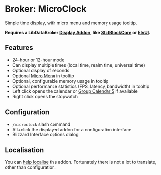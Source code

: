 Broker: MicroClock
==================

Simple time display, with micro menu and memory usage tooltip.

**Requires a LibDataBroker [Display Addon][], like [StatBlockCore][] or
[ElvUI][].**

Features
--------

- 24-hour or 12-hour mode
- Can display multiple times (local time, realm time, universal time)
- Optional display of seconds
- Optional [Micro Menu][] in tooltip
- Optional, configurable memory usage in tooltip
- Optional performance statistics (FPS, latency, bandwidth) in tooltip
- Left click opens the calendar or [Group Calendar 5][] if available
- Right click opens the stopwatch

Configuration
-------------

- `/microclock` slash command
- Alt+click the displayed addon for a configuration interface
- Blizzard Interface options dialog

Localisation
------------

You can [help localise][] this addon. Fortunately there is not a lot to
translate, other than configuration.

[help localise]: http://www.wowace.com/addons/broker_microclock/localization/
[Display Addon]: https://github.com/tekkub/libdatabroker-1-1/wiki/addons-using-ldb
[StatBlockCore]: http://www.curse.com/addons/wow/stat-block-core
[ElvUI]: http://www.tukui.org/dl.php
[Group Calendar 5]: http://www.curse.com/addons/wow/group-calendar
[Micro Menu]: http://www.wowpedia.org/Micro_Menu
